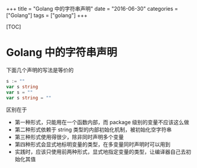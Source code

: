 +++
title = "Golang 中的字符串声明"
date = "2016-06-30"
categories = ["Golang"]
tags = ["golang"]
+++

[TOC]

# Golang 中的字符串声明

下面几个声明的写法是等价的

```go
s := ""
var s string
var s = ""
var s string = ""
```

区别在于

* 第一种形式，只能用在一个函数内部，而 package 级别的变量不应该这么做
* 第二种形式依赖于 string 类型的内部初始化机制，被初始化空字符串
* 第三种形式使用得很少，除非同时声明多个变量
* 第四种形式会显式地标明变量的类型，在多变量同时声明时可以用到
* 实践时，应该只使用前两种形式，显式地指定变量的类型，让编译器自己去初始化其值








 

